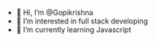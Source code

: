 - 👋 Hi, I’m @Gopikrishna
- 👀 I’m interested in full stack developing
- 🌱 I’m currently learning Javascript


<!---
Gopikrishna-10/Gopikrishna-10 is a ✨ special ✨ repository because its `README.md` (this file) appears on your GitHub profile.
You can click the Preview link to take a look at your changes.
--->
